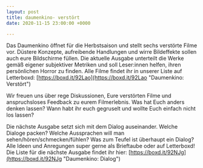 ```yaml
---
layout: post
title: daumenkino- verstört
date: 2020-11-15 23:00:00 +0000

---
```

Das Daumenkino öffnet für die Herbstsaison und stellt sechs verstörte Filme vor. Düstere Konzepte, aufreibende Handlungen und wirre Bildeffekte sollen auch eure Bildschirme füllen. Die aktuelle Ausgabe unterteilt die Werke gemäß eigener subjektiver Metriken und soll Leser:innen helfen, ihren persönlichen Horror zu finden. Alle Filme findet ihr in unserer Liste auf Letterboxd: [https://boxd.it/92Lao](https://boxd.it/92Lao "Daumenkino: Verstört")

Wir freuen uns über rege Diskussionen, Eure verstörten Filme und anspruchsloses Feedback zu eurem Filmerlebnis. Was hat Euch anders denken lassen? Wann habt ihr euch gegruselt und wollte Euch einfach nicht los lassen?

Die nächste Ausgabe setzt sich mit dem Dialog auseinander. Welche Dialoge packen? Welche Aussprachen will man sehen/hören/schmecken/fühlen? Was zum Teufel ist überhaupt ein Dialog? Alle Ideen und Anregungen super gerne als Brieftaube oder auf Letterboxd! Die Liste für die nächste Ausgabe findet ihr hier: [https://boxd.it/92NJg](https://boxd.it/92NJg "Daumenkino: Dialog") 